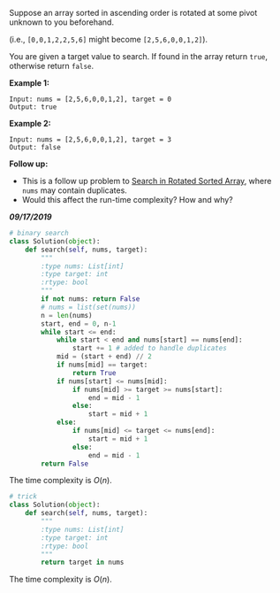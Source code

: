 Suppose an array sorted in ascending order is rotated at some pivot unknown to you beforehand.

(i.e., `[0,0,1,2,2,5,6]` might become `[2,5,6,0,0,1,2]`).

You are given a target value to search. If found in the array return `true`, otherwise return `false`.

**Example 1:**

```
Input: nums = [2,5,6,0,0,1,2], target = 0
Output: true
```

**Example 2:**

```
Input: nums = [2,5,6,0,0,1,2], target = 3
Output: false
```

**Follow up:**

- This is a follow up problem to [Search in Rotated Sorted Array](https://leetcode.com/problems/search-in-rotated-sorted-array/description/), where `nums` may contain duplicates.
- Would this affect the run-time complexity? How and why?

***09/17/2019***

```python
# binary search
class Solution(object):
    def search(self, nums, target):
        """
        :type nums: List[int]
        :type target: int
        :rtype: bool
        """
        if not nums: return False
        # nums = list(set(nums))
        n = len(nums)
        start, end = 0, n-1
        while start <= end:
            while start < end and nums[start] == nums[end]: 
                start += 1 # added to handle duplicates
            mid = (start + end) // 2
            if nums[mid] == target:
                return True            
            if nums[start] <= nums[mid]:
                if nums[mid] >= target >= nums[start]:
                    end = mid - 1
                else:
                    start = mid + 1
            else:
                if nums[mid] <= target <= nums[end]:
                    start = mid + 1
                else:
                    end = mid - 1
        return False
```

The time complexity is $O(n)$.

```python
# trick
class Solution(object):
    def search(self, nums, target):
        """
        :type nums: List[int]
        :type target: int
        :rtype: bool
        """
        return target in nums
```

The time complexity is $O(n)$.